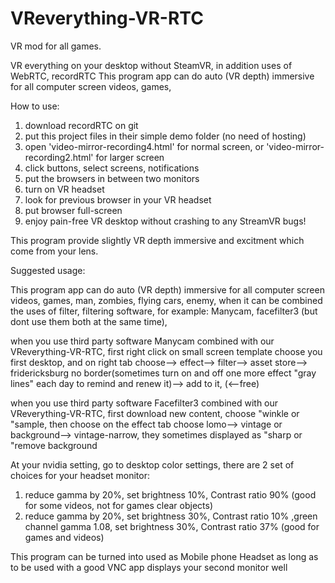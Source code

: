 # VReverything-VR-RTC
VR mod for all games.

VR everything on your desktop without SteamVR, in addition uses of WebRTC, recordRTC
This program app can do auto (VR depth) immersive for all computer screen videos, games,


How to use:
1. download recordRTC on git
2. put this project files in their simple demo folder (no need of hosting)
3. open 'video-mirror-recording4.html' for normal screen, or 'video-mirror-recording2.html' for larger screen
4. click buttons, select screens, notifications
5. put the browsers in between two monitors
6. turn on VR headset
7. look for previous browser in your VR headset
8. put browser full-screen
9. enjoy pain-free VR desktop without crashing to any StreamVR bugs!

This program provide slightly VR depth immersive and excitment which come from your lens.

Suggested usage:

This program app can do auto (VR depth) immersive for all computer screen videos, games, man, zombies, flying cars, enemy, 
when it can be combined the uses of filter, filtering software, for example: Manycam, facefilter3 (but dont use them both at the same time),

when you use third party software Manycam combined with our VReverything-VR-RTC, first right click on small screen template choose you first
desktop, and on right tab choose--> effect--> filter--> asset store--> fridericksburg no border(sometimes turn on and off one more effect "gray lines" each day to remind and renew it)--> add to it, (<--free)

when you use third party software Facefilter3 combined with our VReverything-VR-RTC, first download new content, choose "winkle or "sample,
then choose on the effect tab choose lomo--> vintage or background--> vintage-narrow, they sometimes displayed as "sharp or "remove background

At your nvidia setting, go to desktop color settings, there are 2 set of choices for your headset monitor:
1. reduce gamma by 20%, set brightness 10%, Contrast ratio 90% (good for some videos, not for games clear objects)
2. reduce gamma by 20%, set brightness 30%, Contrast ratio 10% ,green channel gamma 1.08, set brightness 30%, Contrast ratio 37% (good for games and videos)

This program can be turned into used as Mobile phone Headset as long as to be used with a good VNC app displays your 
second monitor well
